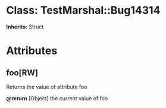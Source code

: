 # Class: TestMarshal::Bug14314
**Inherits:** Struct
    



# Attributes
## foo[RW] [](#attribute-i-foo)
Returns the value of attribute foo

**@return** [Object] the current value of foo



